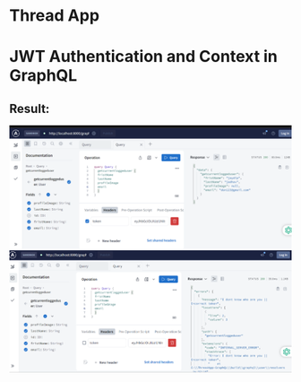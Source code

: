 # Thread App 

# JWT Authentication and Context in GraphQL
<h2> Result: </h2>

<img src="/result.png">
<img src="/result1.png">


